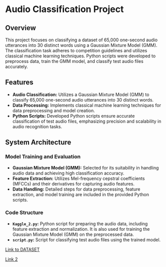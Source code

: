 # Audio Classification Project

## Overview

This project focuses on classifying a dataset of 65,000 one-second audio utterances into 30 distinct words using a Gaussian Mixture Model (GMM). The classification task adheres to competition guidelines and utilizes classical machine learning techniques. Python scripts were developed to preprocess data, train the GMM model, and classify test audio files accurately.

## Features

- **Audio Classification:** Utilizes a Gaussian Mixture Model (GMM) to classify 65,000 one-second audio utterances into 30 distinct words.
- **Data Processing:** Implements classical machine learning techniques for data preprocessing and model creation.
- **Python Scripts:** Developed Python scripts ensure accurate classification of test audio files, emphasizing precision and scalability in audio recognition tasks.

## System Architecture

### Model Training and Evaluation

- **Gaussian Mixture Model (GMM):** Selected for its suitability in handling audio data and achieving high classification accuracy.
- **Feature Extraction:** Utilizes Mel-frequency cepstral coefficients (MFCCs) and their derivatives for capturing audio features.
- **Data Handling:** Detailed steps for data preprocessing, feature extraction, and model training are included in the provided Python scripts.

### Code Structure

- **`Kaggle_2.py`:** Python script for preparing the audio data, including feature extraction and normalization. It is also used for training the Gaussian Mixture Model (GMM) on the preprocessed data.
- **`script.py`:** Script for classifying test audio files using the trained model.

[Link to DATASET ](https://drive.google.com/drive/folders/1A6vjGmKw6bU1KUHU3oA6b-gbkBjh5GGH)


[Link 2](https://drive.google.com/file/d/1sLykuF7ukuhl9DIjWXqA5-jwcQgp0WF_/view?usp=drive_link)
